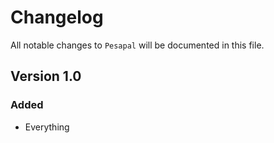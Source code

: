 # Changelog

All notable changes to `Pesapal` will be documented in this file.

## Version 1.0

### Added
- Everything
